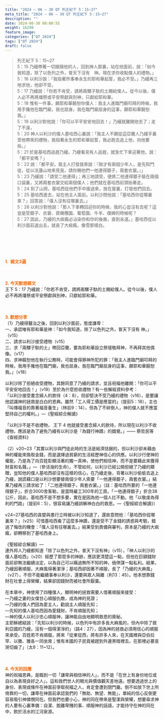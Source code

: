 ```yaml
---
title: "2024 – 06 – 30 QT 列王紀下 5：15~27"
meta_title: "2024 – 06 – 30 QT 列王紀下 5：15~27"
description: ""
date: 2024-06-30 00:00:55
weight: 16299
feature_image: 
categories: ["QT 2024"]
tags: ["QT 2024"]
draft: false
---
```


<blockquote>列王紀下 5：15~27<br />
5：15 乃縵帶著一切跟隨他的人，回到神人那裏，站在他面前，說：「如今我知道，除了以色列之外，普天下沒有　神。現在求你收點僕人的禮物。」<br />
5：16 以利沙說：「我指著所事奉永生的耶和華起誓，我必不受。」乃縵再三地求他，他卻不受。<br />
5：17 乃縵說：「你若不肯受，請將兩騾子馱的土賜給僕人。從今以後，僕人必不再將燔祭或平安祭獻與別神，只獻給耶和華。<br />
5：18 惟有一件事，願耶和華饒恕你僕人：我主人進臨門廟叩拜的時候，我用手攙他在臨門廟，我也屈身。我在臨門廟屈身的這事，願耶和華饒恕我。」<br />
5：19 以利沙對他說：「你可以平平安安地回去！」乃縵就離開他去了；走了不遠，<br />
5：20 神人以利沙的僕人基哈西心裏說：「我主人不願從這亞蘭人乃縵手裏受他帶來的禮物，我指著永生的耶和華起誓，我必跑去追上他，向他要些。」<br />
5：21 於是基哈西追趕乃縵。乃縵看見有人追趕，就急忙下車迎著他，說：「都平安嗎？」<br />
5：22 說：「都平安。我主人打發我來說：『剛才有兩個少年人，是先知門徒，從以法蓮山地來見我，請你賜他們一他連得銀子，兩套衣裳。』」<br />
5：23 乃縵說：「請受二他連得」；再三地請受，便將二他連得銀子裝在兩個口袋裏，又將兩套衣裳交給兩個僕人；他們就在基哈西前頭抬著走。<br />
5：24 到了山岡，基哈西從他們手中接過來，放在屋裏，打發他們回去。<br />
5：25 基哈西進去，站在他主人面前。以利沙問他說：「基哈西你從哪裏來？」回答說：「僕人沒有往哪裏去。」<br />
5：26 以利沙對他說：「那人下車轉回迎你的時候，我的心豈沒有去呢？這豈是受銀子、衣裳、買橄欖園、葡萄園、牛羊、僕婢的時候呢？<br />
5：27 因此，乃縵的大痲瘋必沾染你和你的後裔，直到永遠。」基哈西從以利沙面前退出去，就長了大痲瘋，像雪那樣白。</blockquote><br />
&nbsp;<br />
<br />
&nbsp;<br />
<br />
<span style="color: #ff6600;"><strong>1.  經文3遍</strong></span><br />
<br />
&nbsp;<br />
<br />
<span style="color: #ff6600;"><strong>2. 今天默想經文<br />
</strong></span>王下 5：17 乃縵說：「你若不肯受，請將兩騾子馱的土賜給僕人。從今以後，僕人必不再將燔祭或平安祭獻與別神，只獻給耶和華。<br />
<br />
&nbsp;<br />
<br />
<strong><span style="color: #ff6600;">3. 默想分享<br />
</span></strong>（1）乃縵得醫治之後，回到以利沙面前，態度謙卑：<br />
一、承認唯有耶和華是神：「如今我知道，除了以色列之外，普天下沒有 神。」（v15）<br />
二、請求以利沙接受禮物（v15）<br />
三、求「兩騾子馱的土」帶回亞蘭，要為耶和華設立祭壇敬拜神，不再拜其他偶像。（v17）<br />
四、求神饒恕他在執行公務時，可能會得罪神所犯的罪：「我主人進臨門廟叩拜的時候，我用手攙他在臨門廟，我也屈身。我在臨門廟屈身的這事，願耶和華饒恕我。」（v18）<br />
<br />
以利沙除了拒絕收受禮物，其餘同意了乃縵的請求，並且祝福他離開：「你可以平平安安地回去！」（v19）至於為什麼拒收禮物？有一些解經資料參考：<br />
「以利沙接受書念婦人的款待（4：8），但卻堅決不受乃縵的禮物（v16），是要讓他認識神的拯救是白白的恩典。雖然「工人得工價是應當的」（提前5：18），主也「叫傳福音的靠著福音養生」（林前9：14），但為了不絆倒人，神的僕人就不應當堅持自己的權利。」—《聖經綜合解讀》<br />
<br />
「以利沙不是不收禮物， 王下 4 他就接受書念婦人的款待，所以現在以利沙不收禮物，應該是為了避免乃縵有以利沙是『為錢行神蹟』的錯覺。」―― 蔡哲民等《查經資料》<br />
<br />
（2）v20~23「其實以利沙與門徒此時的生活是結濟拮据的，但以利沙卻未藉由神的權能來換取金錢，而是選擇過貧窮的生活經歷神信心的供應。以利沙行使神的權能，乃是為了向百姓彰顯活著的獨一真神，使他們相信神，而不是要藉此來獲得財富和名聲。」—（參活潑的生命）。不管如何，以利沙已經公開拒絕了乃縵的饋贈，豈知他的僕人基哈西卻沒有這樣的信心，在乃縵走後，背著以利沙偷偷去追上乃縵，說謊藉口是以利沙想要替兩個少年人索要「一他連得銀子，兩套衣裳。」結果乃縵再三請求給了：「二他連得銀子，兩套衣裳。」（註：基哈西所要的「一他連得銀子」，折合3000舍客勒，是當時雇工300年的工資。「一他連得銀子」折合38公斤，因此，基哈西不是不想多要，實在是因為他一個人扛不動。他「以敬虔為得利的門路」（提前6：5），很容易讓乃縵誤解神白白的救恩。—《聖經綜合解讀》）<br />
<br />
v24~27基哈西的貪婪與愚行立時被以利沙知道了，還故意問他：「基哈西你從哪裏來？」（v25）可惜基哈西看了這麼多神蹟，還是受不了金錢的誘惑與考驗，錯過了悔改的機會：「僕人沒有往哪裏去。」結果受到責備與審判，原本是乃縵的大痲瘋，卻轉移到了基哈西身上。<br />
<br />
《聖經綜合解讀》—<br />
連外邦人乃縵都知道「除了以色列之外，普天下沒有神」（v15），「神人以利沙的僕人基哈西」（v20）經歷了那麼多的神跡，應該更清楚這一點，但他在巨額錢財面前卻無法繼續淡定，以為自己可以瞞過無所不知的神，僥倖謀一點私利。結果，乃縵因著順服，大麻風得著潔淨；基哈西卻因著不順服，長了「乃縵的大麻風」（v27），不但不能繼續事奉以利沙，還要與眾人隔離（利13：45）。他本想靠錢財在社會上得榮耀，結果卻因錢財而被社會所厭棄。<br />
<br />
在本章中，神使用了四種僕人，顯明神的拯救需要人借著順服來接受：<br />
—乃縵之妻的女僕甘心順服仇敵，成為神的見證；<br />
—乃縵的僕人們因為愛主人，勸說主人順服先知；<br />
—先知的僕人基哈西因為愛錢財，不肯順服先知；<br />
—神的僕人以利沙忠心順服神，讓神能自由地顯明救恩的奧秘。<br />
主耶穌總結說：「先知以利沙的時候，以色列中有許多長大麻風的，但內中除了敘利亞國的乃縵，沒有一個得潔淨的」（路4：27），因為神的拯救必須用信心的順服來承受。百姓若不肯順服，將來「從東從西，將有許多人來，在天國裡與亞伯拉罕、以撒、雅各一同坐席；惟有本國的子民竟被趕到外邊黑暗裡去，在那裡必要哀哭切齒了」（太8：11~12）。<br />
<br />
&nbsp;<br />
<br />
<strong style="font-size: inherit;"><span style="color: #ff6600;">4. 今天的回應<br />
</span></strong>神的祝福恩典，是臨到一切「謙卑與相信神的人」，而不是「在世上有身份地位或自以為表現良好之人」，這和我們世人的眼光與價值觀天差地遠。想要透過世上的身份、表現或條件在神面前爭取祝福之人，肯定會遭到閉門羹。倒不如放下世上所倚靠的一切，謙卑在神面前承認我們的「無助、無望、無能」，單純的信心反倒更容易吸引神憐憫同在。但我們也要小心，神的同在帶來是聖潔與榮耀，想要尋求神的人要有心裏準備：自潔、脫離卑賤的事、順服神的話語，才能持守在神的同在中，飲於活水的江河泉源。<br />
<br />
&nbsp;<br />
<br />
&nbsp;<br />
<br />
&nbsp;<br />
<br />
&nbsp;<br />
<br />
<audio style="display: none;" controls="controls"></audio><br />
<br />
<audio style="display: none;" controls="controls"></audio><br />
<br />
<audio style="display: none;" controls="controls"></audio><br />
<br />
<audio style="display: none;" controls="controls"></audio><br />
<br />
<audio style="display: none;" controls="controls"></audio>
        